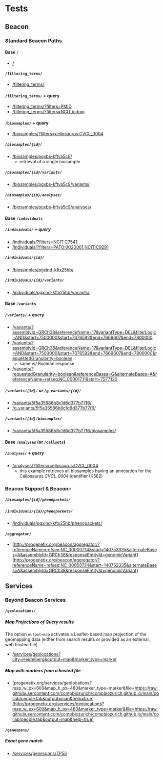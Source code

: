 # Tests

## Beacon

### Standard Beacon Paths

#### Base `/`

* [/](http://progenetix.org/beacon/)

#### `/filtering_terms/`

* [/filtering_terms/](http://progenetix.org/beacon/filtering_terms/)

#### `/filtering_terms/` + query

* [/filtering_terms/?filters=PMID](http://progenetix.org/beacon/filtering_terms/?filters=PMID)
* [/filtering_terms/?filters=NCIT,icdom](http://progenetix.org/beacon/filtering_terms/?filters=NCIT,icdom)

#### `/biosamples/` + query

* [/biosamples/?filters=cellosaurus:CVCL_0004](http://progenetix.org/beacon/biosamples/?filters=cellosaurus:CVCL_0004)

##### `/biosamples/{id}/`

* [/biosamples/pgxbs-kftva5c9/](http://progenetix.org/beacon/biosamples/pgxbs-kftva5c9/)
  - retrieval of a single biosample

##### `/biosamples/{id}/variants/`

* [/biosamples/pgxbs-kftva5c9/variants/](http://progenetix.org/beacon/biosamples/pgxbs-kftva5c9/variants/)

##### `/biosamples/{id}/analyses/`

* [/biosamples/pgxbs-kftva5c9/analyses/](http://progenetix.org/beacon/biosamples/pgxbs-kftva5c9/variants/)

#### Base `/individuals`

##### `/individuals/` + query

* [/individuals/?filters=NCIT:C7541](http://progenetix.org/beacon/individuals/?filters=NCIT:C7541)
* [/individuals/?filters=PATO:0020001,NCIT:C9291](http://progenetix.org/beacon/individuals/?filters=PATO:0020001,NCIT:C9291)

##### `/individuals/{id}/`

* [/biosamples/pgxind-kftx25hb/](http://progenetix.org/beacon/biosamples/pgxind-kftx25hb/)

##### `/individuals/{id}/variants/`

* [/individuals/pgxind-kftx25hb/variants/](http://progenetix.org/beacon/individuals/pgxind-kftx25hb/variants/)

#### Base `/variants`

##### `/variants/` + query

* [/variants/?assemblyId=GRCh38&referenceName=17&variantType=DEL&filterLogic=AND&start=7500000&start=7676592&end=7669607&end=7800000](http://progenetix.org/beacon/variants/?assemblyId=GRCh38&referenceName=17&variantType=DEL&filterLogic=AND&start=7500000&start=7676592&end=7669607&end=7800000)
* [/variants/?assemblyId=GRCh38&referenceName=17&variantType=DEL&filterLogic=AND&start=7500000&start=7676592&end=7669607&end=7800000&requestedGranularity=boolean](http://progenetix.org/beacon/variants/?assemblyId=GRCh38&referenceName=17&variantType=DEL&filterLogic=AND&start=7500000&start=7676592&end=7669607&end=7800000&requestedGranularity=boolean)
    - same w/ Boolean response
* [/variants/?requestedGranularity=boolean&referenceBases=G&alternateBases=A&referenceName=refseq:NC_000017.11&start=7577120](http://progenetix.org/beacon/variants/?requestedGranularity=boolean&referenceBases=G&alternateBases=A&referenceName=refseq:NC_000017.11&start=7577120)


##### `/variants/{id}/` or `/g_variants/{id}/`

* [/variants/5f5a35586b8c1d6d377b77f6/](http://progenetix.org/beacon/variants/5f5a35586b8c1d6d377b77f6/)
* [/g_variants/5f5a35586b8c1d6d377b77f6/](http://progenetix.org/beacon/g_variants/5f5a35586b8c1d6d377b77f6/)

##### `/variants/{id}/biosamples/`

* [/variants/5f5a35586b8c1d6d377b77f6/biosamples/](http://progenetix.org/beacon/variants/5f5a35586b8c1d6d377b77f6/biosamples/)

#### Base `/analyses` (or `/callsets`)

##### `/analyses/` + query

* [/analyses/?filters=cellosaurus:CVCL_0004](http://progenetix.org/beacon/analyses/?filters=cellosaurus:CVCL_0004)
  - this example retrieves all biosamples having an annotation for the Cellosaurus _CVCL_0004_
  identifier (K562)

### Beacon Support & Beacon+

##### `/biosamples/{id}/phenopackets/`


##### `/individuals/{id}/phenopackets/`

* [/individuals/pgxind-kftx25hb/phenopackets/](http://progenetix.org/beacon/individuals/pgxind-kftx3fpk/phenopackets/)

#### `/aggregator/`

* [http://progenetix.org/beacon/aggregator/?referenceName=refseq:NC_000007.14&start=140753335&alternateBases=A&assemblyId=GRCh38&responseEntityId=genomicVariant](http://progenetix.org/beacon/aggregator/?referenceName=refseq:NC_000007.14&start=140753335&alternateBases=A&assemblyId=GRCh38&responseEntityId=genomicVariant)

## Services

### Beyond Beacon Services

#### `/geolocations/`

##### Map Projections of Query results

The option `output=map` activates a Leaflet-based map projection of 
the geomapping data (either from search results or provided as an
external, web hosted file).

* [/services/geolocations?city=Heidelberg&output=map&marker_type=marker](http://progenetix.org/services/geolocations?city=Heidelberg&output=map&marker_type=marker)

##### Map with markers from a hosted file

* [progenetix.org/services/geolocations?map_w_px=600&map_h_px=480&marker_type=marker&file=https://raw.githubusercontent.com/compbiozurich/compbiozurich.github.io/main/collab/people.tab&output=map&help=true](http://progenetix.org/services/geolocations?map_w_px=600&map_h_px=480&marker_type=marker&file=https://raw.githubusercontent.com/compbiozurich/compbiozurich.github.io/main/collab/people.tab&output=map&help=true)


#### `/genespans/`

##### Exact gene match

* [/services/genespans/TP53](http://progenetix.org/services/genespans/TP53)



